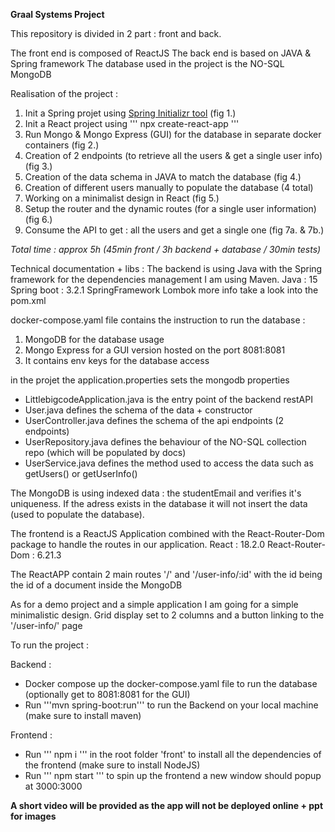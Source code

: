 **Graal Systems Project**

This repository is divided in 2 part : front and back.

The front end is composed of ReactJS 
The back end is based on JAVA & Spring framework
The database used in the project is the NO-SQL MongoDB


Realisation of the project :
1. Init a Spring projet using [Spring Initializr tool](https://start.spring.io/) (fig 1.)
2. Init a React project using ''' npx create-react-app '''
3. Run Mongo & Mongo Express (GUI) for the database in separate docker containers (fig 2.)
4. Creation of 2 endpoints (to retrieve all the users & get a single user info) (fig 3.)
5. Creation of the data schema in JAVA to match the database (fig 4.)
6. Creation of different users manually to populate the database (4 total)
7. Working on a minimalist design in React (fig 5.)
8. Setup the router and the dynamic routes (for a single user information) (fig 6.)
9. Consume the API to get : all the users and get a single one (fig 7a. & 7b.)


*Total time : approx 5h (45min front / 3h backend + database / 30min tests)*


Technical documentation + libs :
The backend is using Java with the Spring framework for the dependencies management I am using Maven.
Java : 15
Spring boot : 3.2.1
SpringFramework
Lombok
more info take a look into the pom.xml

docker-compose.yaml file contains the instruction to run the database :
1. MongoDB for the database usage
2. Mongo Express for a GUI version hosted on the port 8081:8081
3. It contains env keys for the database access

in the projet the application.properties sets the mongodb properties

- LittlebigcodeApplication.java is the entry point of the backend restAPI
- User.java defines the schema of the data + constructor
- UserController.java defines the schema of the api endpoints (2 endpoints)
- UserRepository.java defines the behaviour of the NO-SQL collection repo (which will be populated by docs)
- UserService.java defines the method used to access the data such as getUsers() or getUserInfo()

The MongoDB is using indexed data : the studentEmail and verifies it's uniqueness. If the adress exists in the database it will not insert the data (used to populate the database).

The frontend is a ReactJS Application combined with the React-Router-Dom package to handle the routes in our application.
React : 18.2.0
React-Router-Dom : 6.21.3

The ReactAPP contain 2 main routes '/' and '/user-info/:id' with the id being the id of a document inside the MongoDB

As for a demo project and a simple application I am going for a simple minimalistic design. Grid display set to 2 columns and a button linking to the '/user-info/' page


To run the project :

Backend : 
- Docker compose up the docker-compose.yaml file to run the database (optionally get to 8081:8081 for the GUI)
- Run '''mvn spring-boot:run''' to run the Backend on your local machine (make sure to install maven)

Frontend :
- Run ''' npm i ''' in the root folder 'front' to install all the dependencies of the frontend (make sure to install NodeJS)
- Run ''' npm start ''' to spin up the frontend a new window should popup at 3000:3000


**A short video will be provided as the app will not be deployed online + ppt for images**